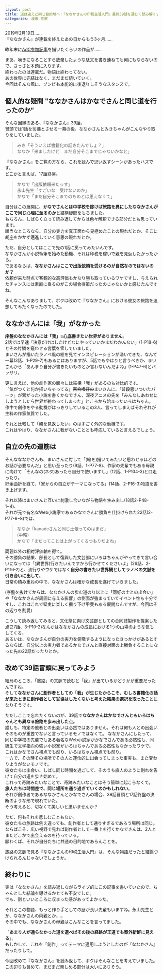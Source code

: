```yaml
---
layout: post
title: 道は違えど同じ目的地へ：『ななかさんの印税生活入門』最終39話を通じて読み解く少女の旅路
categories: 漫画 考察
---
```


2019年2月19日……  
『ななかさん』が連載を終えたあの日からもう3ヶ月……  
  
昨年末に[AdC参加記事](/2018-12-02-comic/)を描いたくらいの作品が……

まあ、嘆きになることすら放棄したような駄文を書き連ねても何にもならないので、さっさと本題に入ります。  
終わったのは連載だ。物語は終わってない。  
あの世界に完結はなく、まだまだ続いていく。  
今回はそんな風に、ゾンビも本能的に後退りしそうなスタンスで。

## 個人的な疑問 "ななかさんはかなでさんと同じ道を行ったのか"

そんな因縁のある、『ななかさん』39話。  
冒頭では1話を彷彿とさせる一幕の後、ななかさんとみきちゃんがこんなやり取りをしていました。

>みき「そういえば書籍化の話きたんでしょ？」  
>ななか「来ましたけど　まだ自分そこまでじゃないかなと」

『ななかさん』をご覧の方なら、これを読んで思い返すシーンがあったハズです。  
どこかと言えば、17話終盤。

>かなで「出版依頼来たっす」  
>永山先生「すごいな　受けないのか」  
>かなで「まだ自分そこまでのものとは思えなくて」

自分はこの展開に、**かなでさんとは中学校を除けば旅路を異にしたななかさんがここで同じ心理に至るのか**と結構疑問をもちました。  
もちろん、しばらく立って読み返してからは色々解釈できる部分だとも思っています。  
順当なところなら、自分の実力を真正面から見極めたことの現れだとか、そこに胡座をかかず邁進していく意思の現れだとか。

ただ、自分としてはここで先の1話に戻ってみたいんです。  
ななかさんが小説執筆を始めた動機、それは印税を稼いで親を見返したかったから。  
であるならば、**ななかさんはここで出版依頼を受けるのが自然なのではないのか？**  
依頼が来た時点で客観的な高評価もかなり勝ち取っているワケですし、与えられたチャンスには素直に乗るのがこの場合得策だったのじゃないかと感じたんですね。

そんなこんなありまして、ボクは改めて『ななかさん』における彼女の旅路を追想してみたくなったのでした。

## ななかさんには「我」がなかった

**序盤のななかさんには「我」=心底書きたい世界がありません**。  
2話では早速「決意だけはしたけどなにやっていいかまだわかんない」(1-P18-6)とその片鱗を窺わせる言葉を零していました。  
まいさんが描いたラノベ風の絵を見てインスピレーションが湧いてきた、なんて一幕(3話、1-P29-7)もあるにはありますが、5話でもやはりと言うべきか、まいさんから「あんまり自分が書きたいものとか言わないんだよね」(1-P47-6)とバッサリ。  

更に言えば、他の創作家の面々には結構「我」があるのも対比的です。  
「気がつくと何か描いちゃってる」~~百合嗜好の~~まいさんに、「普段思いついたパーツ」が繋がった小説を書くかなでさん、深夜アニメの先を「みんなしあわせにしようとしたら世界が終わってしまった」ところから始まったいろはちゃん。  
作中で創作をやる動機がはっきりしているこの3人、言ってしまえばそれぞれが生粋の作家気質でした。  

それと比較して「親を見返したい」のはすごく外的な動機です。  
これはやはり、ななかさんに我がないこととも呼応していると言えるでしょう。

## 自立の先の道筋は

そんなななかさんも、まいさんに対して「(絵を)描いてみたいと思わせるほどのお話が必要なんだ」と思い至ったり(9話、1-P77-8)、作家の先輩でもある母親に向けて「そんなの(ネタ)あったら自分で使いますし」(12話、1-P104-3)と口走ったり。  
紆余曲折を経て、「家からの自立がテーマになってる」(14話、2-P16-3)物語を書き上げます。

それ以降はまいさんと互いに刺激し合いながら物語を生み出し(18話2-P48-1~4)、  
それが元で有名なWeb小説家であるかなでさんに勝負を仕掛けられた22話(2-P77-6~8)では、

>ななか「kanadeさんと同じ土俵ってのはまだ」  
>(中略)  
>かなで「まだってことは上がってくるつもりだよね」

両親以外の相対評価軸を得て。  
その勝負の結果、部長として復興した文芸部にいろはちゃんがやってきて言い合いになっては「(異世界)行きたいんですから行かせてくださいよ」(26話、2-P116-2)と、流行りやウケではなく**自分の書きたい世界観としてラノベの文脈を引き合いに出して**。  
日常の積み重ねの中で、ななかさんは確かな成長を遂げていきました。

(序盤を抜けてからは、ななかさんの歩む道のり以上に「同好の士との出会い」や「ななかさんが周囲に与える影響」の側面が強まっていてイベント性も十分ですし、これはこれで堅実に楽しく掘り下げ甲斐もある展開なんですが、今回はその辺りを割愛)

こうして読み返してみると、文化祭に向け文芸部としての合同誌製作を提案した点(27話、3-P10-2)なんかはななかさんの成長における1つの山場のような気もしてくる。  
あるいは、ななかさんが自分の実力を俯瞰するようになったきっかけがあるとするならば、自分以上の実力者であるかなでさんと直接対面の上勝負することになった先の22話だったりとか。

## 改めて39話冒頭に戻ってみよう

結局のところ、「旅路」の文脈で読むと「我」が出ているかどうかが重要だったんですね。  
そして**ななかさんに創作者としての「我」が生じたからこそ、むしろ書籍化の話が来たときに創作者として妥協はしたくないと考えた結果の選択を取った**ことになりそうです。

ただしここで忘れたくないのが、39話で**ななかさんはかなでさんともいろはちゃんとも異なる旅路を歩み出した**点。  
誰しも、特定の他者との出会いは必然ではありません。それは何も人との出会いそのものが重要でないと言っているモノではなくて。
ななかさんにしたって、同じ中学校の先輩でもある著名なWeb小説家がかなでさんである必然性も、同級生で文学指向の強い小説家がいろはちゃんである必然性もなかったワケで。  
これはかなでさん視点でも然り、いろはちゃん視点でも然り。  
一方で、その時その場所でその人と運命的に出会ってしまった事実も、また変わりようがないモノです。  
彼女たちは出会い、しばし同じ時間を過ごして、そのうち旅人のように別れを告げて自分の道を歩き始めて。  
これって奇跡みたいなことで、奇跡みたいなことはそう簡単に起こらなくて。  
**旅人たちは時間差で、同じ場所を通り過ぎていくのかもしれない**。  
それが創作者であるななかさんとかなでさんの場合、39話冒頭と17話終盤の決断のような形で現れていた。  
そう考えると、切なくて美しいと思いませんか？

ただ、何もそれを悲しむこともない。  
彼女たちの旅路は例え違っても、創作者として通りすぎるであろう場所は同じ。  
ならばこそ、広い視野で見れば創作者として一番上を行くかなでさんは、2人とまたどこかで出会えるのを待っている。  
願わくば、それが自分たちに共通の目的地であらんことを。

旅路の文脈で見る『ななかさんの印税生活入門』は、そんな物語だったと結論づけられるんじゃないでしょうか。

## 終わりに

実は『ななかさん』を読み返しながらライブ的にこの記事を書いていたので、ちゃんとした結論を導けるかとても不安でした。  
でも、割といいところに収まった感があってよかった。  

それとこの物語、もっと作り手としての歴が長い先輩もいますね。永山先生とか、ななかさんの両親とか……  
その中でも、ななかさんの母親はこんなことを言ってました。

「**あまり人が通らなかった道を選べばその後の経路が王道でも案外新鮮に見える**」。  
もしかして、これを「創作」ってテーマに適用しようとしたのが『ななかさん』だったりして。

今回改めて『ななかさん』を読み返して、ボクはそんなことを考えていました。  
この辺りも含めて、まだまだ楽しめる部分は大いにありそう。
